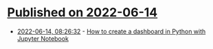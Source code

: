 # [Published on 2022-06-14](index.md)

* [2022-06-14, 08:26:32](https://news.ycombinator.com/item?id=31736164) - [How to create a dashboard in Python with Jupyter Notebook](https://mljar.com/blog/dashboard-python-jupyter-notebook/)
